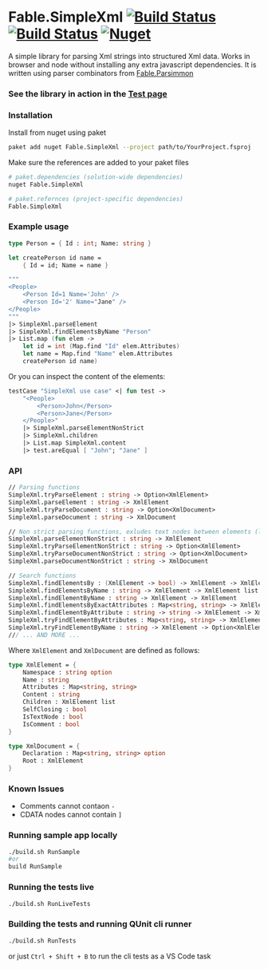 # Fable.SimpleXml [![Build Status](https://travis-ci.org/Zaid-Ajaj/Fable.SimpleXml.svg?branch=master)](https://travis-ci.org/Zaid-Ajaj/Fable.SimpleXml) [![Build Status](https://ci.appveyor.com/api/projects/status/s3esn08o7d4ehlm1?svg=true)](https://ci.appveyor.com/project/Zaid-Ajaj/fable-simplexml) [![Nuget](https://img.shields.io/nuget/v/Fable.SimpleXml.svg?maxAge=0&colorB=brightgreen)](https://www.nuget.org/packages/Fable.SimpleXml)

A simple library for parsing Xml strings into structured Xml data. Works in browser and node without installing any extra javascript dependencies. It is written using parser combinators from [Fable.Parsimmon](https://github.com/Zaid-Ajaj/Fable.Parsimmon)


### See the library in action in the [Test page](https://zaid-ajaj.github.io/Fable.SimpleXml/)


### Installation
Install from nuget using paket
```sh
paket add nuget Fable.SimpleXml --project path/to/YourProject.fsproj 
```
Make sure the references are added to your paket files
```sh
# paket.dependencies (solution-wide dependencies)
nuget Fable.SimpleXml

# paket.refernces (project-specific dependencies)
Fable.SimpleXml
```

### Example usage 
```fs
type Person = { Id : int; Name: string }

let createPerson id name = 
    { Id = id; Name = name }

"""
<People>
    <Person Id=1 Name='John' />
    <Person Id='2' Name="Jane" />
</People>
"""
|> SimpleXml.parseElement
|> SimpleXml.findElementsByName "Person"
|> List.map (fun elem -> 
    let id = int (Map.find "Id" elem.Attributes)
    let name = Map.find "Name" elem.Attributes 
    createPerson id name)                      
```
Or you can inspect the content of the elements:
```fs
testCase "SimpleXml use case" <| fun test ->
    "<People>
        <Person>John</Person>
        <Person>Jane</Person>
    </People>"
    |> SimpleXml.parseElementNonStrict
    |> SimpleXml.children
    |> List.map SimpleXml.content 
    |> test.areEqual [ "John"; "Jane" ]
```
### API

```fs
// Parsing functions 
SimpleXml.tryParseElement : string -> Option<XmlElement>
SimpleXml.parseElement : string -> XmlElement
SimpleXml.tryParseDocument : string -> Option<XmlDocument>
SimpleXml.parseDocument : string -> XmlDocument

// Non strict parsing functions, exludes text nodes between elements (leaving Content intact)
SimpleXml.parseElementNonStrict : string -> XmlElement
SimpleXml.tryParseElementNonStrict : string -> Option<XmlElement>
SimpleXml.tryParseDocumentNonStrict : string -> Option<XmlDocument>
SimpleXml.parseDocumentNonStrict : string -> XmlDocument

// Search functions
SimpleXml.findElementsBy : (XmlElement -> bool) -> XmlElement -> XmlElement list
SimpleXml.findElementsByName : string -> XmlElement -> XmlElement list
SimpleXml.findElementByName : string -> XmlElement -> XmlElement
SimpleXml.findElementsByExactAttributes : Map<string, string> -> XmlElement -> XmlElement list
SimpleXml.findElementByAttribute : string -> string -> XmlElement -> XmlElement list
SimpleXml.tryFindElementByAttributes : Map<string, string> -> XmlElement -> Option<XmlElement>
SimpleXml.tryFindElementByName : string -> XmlElement -> Option<XmlElement>
/// ... AND MORE ...
```

Where `XmlElement` and `XmlDocument` are defined as follows:
```fs
type XmlElement = { 
    Namespace : string option
    Name : string
    Attributes : Map<string, string>
    Content : string 
    Children : XmlElement list 
    SelfClosing : bool
    IsTextNode : bool
    IsComment : bool
}

type XmlDocument = {
    Declaration : Map<string, string> option 
    Root : XmlElement 
}
```

### Known Issues
 - Comments cannot contaon `-` 
 - CDATA nodes cannot contain `]`

### Running sample app locally
```sh
./build.sh RunSample
#or 
build RunSample
```
### Running the tests live 
```sh
./build.sh RunLiveTests 
```
### Building the tests and running QUnit cli runner
```sh
./build.sh RunTests
```
or just `Ctrl + Shift + B` to run the cli tests as a VS Code task